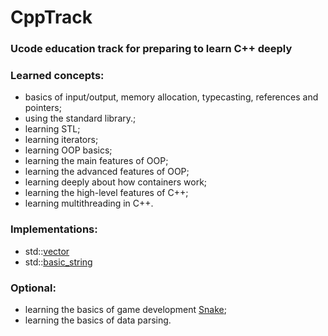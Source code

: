 # CppTrack
### Ucode education track for preparing to learn C++ deeply

### Learned concepts:
  - basics of input/output, memory allocation, typecasting, references and pointers;
  - using the standard library.;
  - learning STL;
  - learning iterators;
  - learning OOP basics;
  - learning the main features of OOP;
  - learning the advanced features of OOP;
  - learning deeply about how containers work;
  - learning the high-level features of C++;
  - learning multithreading in C++.
  
  
### Implementations:
  - std::[vector](sprint07/t00)
  - std::[basic_string](sprint07/t01)

### Optional:
  - learning the basics of game development [Snake](https://github.com/Hvvang/race00-C-SNAKE-);
  - learning the basics of data parsing.
